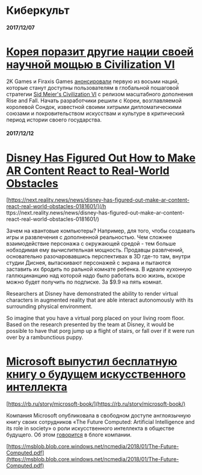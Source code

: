 # Киберкульт

#### 2017/12/07

# [Корея поразит другие нации своей научной мощью в Civilization VI](https://3dnews.ru/962475)

2K Games и Firaxis Games [анонсировали](https://www.civilization.com/ru-RU/news/entries/civilization-vi-rise-and-fall-queen-seondeok-leads-korea) первую из восьми наций, которые станут доступны пользователям в глобальной пошаговой стратегии [Sid Meier's Civilization VI](https://3dnews.ru/942190) с релизом масштабного дополнения Rise and Fall. Начать разработчики решили с Кореи, возглавляемой королевой Сондок, известной своими хитрыми дипломатическими союзами и покровительством искусствам и культуре в критический период истории своего государства.

#### 2017/12/12

# [Disney Has Figured Out How to Make AR Content React to Real-World Obstacles](https://next.reality.news/news/disney-has-figured-out-make-ar-content-react-real-world-obstacles-0181601/)

[https://next.reality.news/news/disney-has-figured-out-make-ar-content-react-real-world-obstacles-0181601/](/h ttps://next.reality.news/news/disney-has-figured-out-make-ar-content-react-real-world-obstacles-0181601/)

Зачем на квантовые компьютеры? Например, для того, чтобы создавать  игры и развлечения с дополненной реальностью. Чем сложнее взаимодействие персонажа с окружающей средой - тем больше нобходимая ему вычислительная мощность. Продавцы развлчений, основательно разочаровавшись перспективах в 3D где-то там, внутри студии Диснея, вытаскивают персонажей с экрана и пытаются заставить их бродить по ральной комнате ребенка. В  идеале кухонную галлюцинанцию над которой надо было работать всю жизнь, вскоре можно будет получить по подписке. За $9.9 на пять комнат.

Researchers at Disney have demonstrated the ability to render virtual characters in augmented reality that are able interact autonomously with its surrounding physical environment.

So imagine that you have a virtual porg placed on your living room floor. Based on the research presented by the team at Disney, it would be possible to have that porg jump up a flight of stairs, or fall over if it were run over by a rambunctious puppy.

# [Microsoft выпустил бесплатную книгу о будущем искусственного интеллекта](https://rb.ru/story/microsoft-book/)

[https://rb.ru/story/microsoft-book/](https://rb.ru/story/microsoft-book/)

Компания Microsoft опубликовала в свободном доступе англоязычную книгу своих сотрудников «The Future Computed: Artificial Intelligence and its role in society» о роли искусственного интеллекта в обществе будущего. Об этом [говорится](https://blogs.microsoft.com/blog/2018/01/17/future-computed-artificial-intelligence-role-society/) в блоге компании.

[https://msblob.blob.core.windows.net/ncmedia/2018/01/The-Future-Computed.pdf](https://msblob.blob.core.windows.net/ncmedia/2018/01/The-Future-Computed.pdf)



